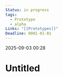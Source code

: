 ```yaml
---
Status: in progress
tags:
  - Prototype
  - alpha
Links: "[[Prototypes]]"
Deadline: 0001-01-01
---
```

2025-09-03 00:28
# Untitled

